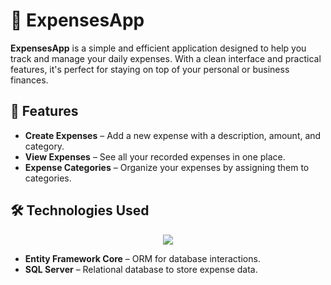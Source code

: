 # 💸 ExpensesApp

**ExpensesApp** is a simple and efficient application designed to help you track and manage your daily expenses. With a clean interface and practical features, it's perfect for staying on top of your personal or business finances.

## 🚀 Features

- **Create Expenses** – Add a new expense with a description, amount, and category.
- **View Expenses** – See all your recorded expenses in one place.
- **Expense Categories** – Organize your expenses by assigning them to categories.

## 🛠️ Technologies Used

<p align="center">
  <a href="https://skillicons.dev">
    <img src="https://skillicons.dev/icons?i=dotnet,docker" sql />
  </a>
</p>


- **Entity Framework Core** – ORM for database interactions.
- **SQL Server** – Relational database to store expense data.

